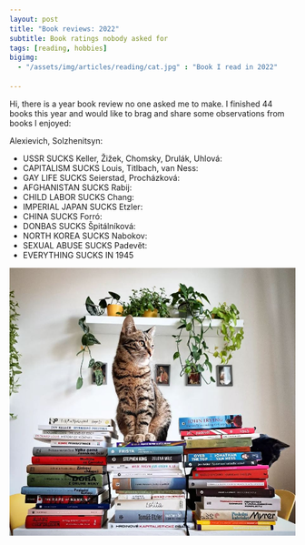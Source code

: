 ```yaml
--- 
layout: post  
title: "Book reviews: 2022"
subtitle: Book ratings nobody asked for
tags: [reading, hobbies]
bigimg:
  - "/assets/img/articles/reading/cat.jpg" : "Book I read in 2022"

---  
```

Hi, there is a year book review no one asked me to make. I finished 44 books this year and would like to brag and share some observations from books I enjoyed:


Alexievich, Solzhenitsyn:
* USSR SUCKS
Keller, Žižek, Chomsky, Drulák, Uhlová:
* CAPITALISM SUCKS
Louis, Titlbach, van Ness:
* GAY LIFE SUCKS
Seierstad, Procházková:
* AFGHANISTAN SUCKS
Rabij:
* CHILD LABOR SUCKS
Chang:
* IMPERIAL JAPAN SUCKS
Etzler:
* CHINA SUCKS
Forró:
* DONBAS SUCKS
Špitálníková:
* NORTH KOREA SUCKS
Nabokov:
* SEXUAL ABUSE SUCKS
Padevĕt:
* EVERYTHING SUCKS IN 1945

![Artuš and Čing on a book pile](/assets/img/articles/reading/cat.JPG "Artuš and Čing on a book pile")

